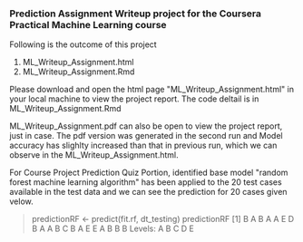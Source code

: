 ### Prediction Assignment Writeup project for the Coursera Practical Machine Learning course

Following is the outcome of this project

1. ML_Writeup_Assignment.html
2. ML_Writeup_Assignment.Rmd

Please download and open the html page "ML_Writeup_Assignment.html" in your local machine to view the project report. The code deltail is in ML_Writeup_Assignment.Rmd

ML_Writeup_Assignment.pdf can also be open to view the project report, just in case. The pdf version was generated in the second run and Model accuracy has slighlty increased than that in previous run, which we can observe in the ML_Writeup_Assignment.html.

For Course Project Prediction Quiz Portion, identified base model "random forest machine learning algorithm" has been applied to the 20 test cases available in the test data and we can see the prediction for 20 cases given velow.

> predictionRF <- predict(fit.rf, dt_testing)
> predictionRF
 [1] B A B A A E D B A A B C B A E E A B B B
Levels: A B C D E
 
